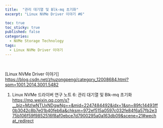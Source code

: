```yaml
---
title:  "관리 대기열 및 Blk-mq 초기화"
excerpt: "Linux NVMe Driver 이야기 #6"

toc: true
toc_sticky: true
published: false
categories:
  - NVMe Storage Technology
tags:
  - Linux NVMe Driver 이야기
---
```


<br>

[Linux NVMe Driver 이야기] https://blog.csdn.net/zhuzongpeng/category_12008684.html?spm=1001.2014.3001.5482
1. Linux NVMe 드라이버 연구 노트 6: 관리 대기열 및 Blk-mq 초기화
https://mp.weixin.qq.com/s?__biz=MzIwNTUxNDgwNg==&mid=2247484492&idx=1&sn=89fc14493ff0b3042c8b7e01b40feb6a&chksm=972ef515a0597c032fe84f6a57fb2e375b106f59f9852516f8af0ebce7d7900295a0a163db09&scene=21#wechat_redirect
